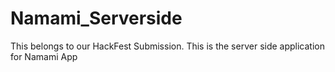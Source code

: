 # Namami_Serverside
This belongs to our HackFest Submission.
This is the server side application for Namami App
